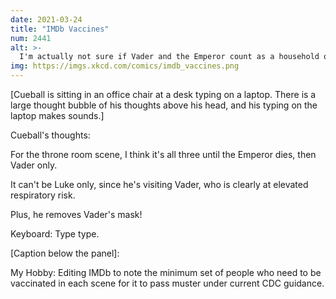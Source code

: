 ```yaml
---
date: 2021-03-24
title: "IMDb Vaccines"
num: 2441
alt: >-
  I'm actually not sure if Vader and the Emperor count as a household or if Vader lives in that weird black egg thing or what.
img: https://imgs.xkcd.com/comics/imdb_vaccines.png
---
```

[Cueball is sitting in an office chair at a desk typing on a laptop. There is a large thought bubble of his thoughts above his head, and his typing on the laptop makes sounds.]

Cueball's thoughts:

For the throne room scene, I think it's all three until the Emperor dies, then Vader only.

It can't be Luke only, since he's visiting Vader, who is clearly at elevated respiratory risk.

Plus, he removes Vader's mask!

Keyboard: Type type.

[Caption below the panel]:

My Hobby: Editing IMDb to note the minimum set of people who need to be vaccinated in each scene for it to pass muster under current CDC guidance.